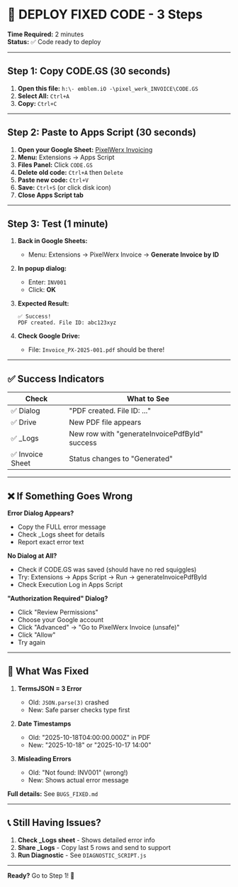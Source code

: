 # 🚀 DEPLOY FIXED CODE - 3 Steps

**Time Required:** 2 minutes  
**Status:** ✅ Code ready to deploy

---

## Step 1: Copy CODE.GS (30 seconds)

1. **Open this file:** `h:\- emblem.iO -\pixel_werk_INVOICE\CODE.GS`
2. **Select All:** `Ctrl+A`
3. **Copy:** `Ctrl+C`

---

## Step 2: Paste to Apps Script (30 seconds)

1. **Open your Google Sheet:** [PixelWerx Invoicing](https://docs.google.com/spreadsheets/d/1HyPJ3Iho4rN_R5eEAR1_0RYA-8OuGYZs5NiTSbJp4hc/edit?gid=0#gid=0)
2. **Menu:** Extensions → Apps Script
3. **Files Panel:** Click `CODE.GS`
4. **Delete old code:** `Ctrl+A` then `Delete`
5. **Paste new code:** `Ctrl+V`
6. **Save:** `Ctrl+S` (or click disk icon)
7. **Close Apps Script tab**

---

## Step 3: Test (1 minute)

1. **Back in Google Sheets:**
   - Menu: Extensions → PixelWerx Invoice → **Generate Invoice by ID**

2. **In popup dialog:**
   - Enter: `INV001`
   - Click: **OK**

3. **Expected Result:**
   ```
   ✅ Success!
   PDF created. File ID: abc123xyz
   ```

4. **Check Google Drive:**
   - File: `Invoice_PX-2025-001.pdf` should be there!

---

## ✅ Success Indicators

| Check | What to See |
|-------|-------------|
| ✅ Dialog | "PDF created. File ID: ..." |
| ✅ Drive | New PDF file appears |
| ✅ _Logs | New row with "generateInvoicePdfById" success |
| ✅ Invoice Sheet | Status changes to "Generated" |

---

## ❌ If Something Goes Wrong

**Error Dialog Appears?**
- Copy the FULL error message
- Check _Logs sheet for details
- Report exact error text

**No Dialog at All?**
- Check if CODE.GS was saved (should have no red squiggles)
- Try: Extensions → Apps Script → Run → generateInvoicePdfById
- Check Execution Log in Apps Script

**"Authorization Required" Dialog?**
- Click "Review Permissions"
- Choose your Google account
- Click "Advanced" → "Go to PixelWerx Invoice (unsafe)"
- Click "Allow"
- Try again

---

## 🐛 What Was Fixed

1. **TermsJSON = 3 Error**
   - Old: `JSON.parse(3)` crashed
   - New: Safe parser checks type first

2. **Date Timestamps**
   - Old: "2025-10-18T04:00:00.000Z" in PDF
   - New: "2025-10-18" or "2025-10-17 14:00"

3. **Misleading Errors**
   - Old: "Not found: INV001" (wrong!)
   - New: Shows actual error message

**Full details:** See `BUGS_FIXED.md`

---

## 📞 Still Having Issues?

1. **Check _Logs sheet** - Shows detailed error info
2. **Share _Logs** - Copy last 5 rows and send to support
3. **Run Diagnostic** - See `DIAGNOSTIC_SCRIPT.js`

---

**Ready?** Go to Step 1! 🚀
